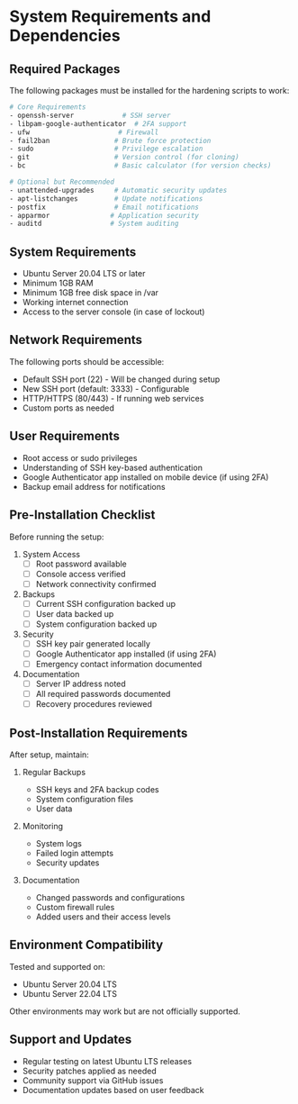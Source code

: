 # System Requirements and Dependencies

## Required Packages
The following packages must be installed for the hardening scripts to work:

```bash
# Core Requirements
- openssh-server            # SSH server
- libpam-google-authenticator  # 2FA support
- ufw                      # Firewall
- fail2ban                # Brute force protection
- sudo                    # Privilege escalation
- git                     # Version control (for cloning)
- bc                      # Basic calculator (for version checks)

# Optional but Recommended
- unattended-upgrades     # Automatic security updates
- apt-listchanges         # Update notifications
- postfix                 # Email notifications
- apparmor               # Application security
- auditd                 # System auditing
```

## System Requirements
- Ubuntu Server 20.04 LTS or later
- Minimum 1GB RAM
- Minimum 1GB free disk space in /var
- Working internet connection
- Access to the server console (in case of lockout)

## Network Requirements
The following ports should be accessible:
- Default SSH port (22) - Will be changed during setup
- New SSH port (default: 3333) - Configurable
- HTTP/HTTPS (80/443) - If running web services
- Custom ports as needed

## User Requirements
- Root access or sudo privileges
- Understanding of SSH key-based authentication
- Google Authenticator app installed on mobile device (if using 2FA)
- Backup email address for notifications

## Pre-Installation Checklist
Before running the setup:

1. System Access
   - [ ] Root password available
   - [ ] Console access verified
   - [ ] Network connectivity confirmed

2. Backups
   - [ ] Current SSH configuration backed up
   - [ ] User data backed up
   - [ ] System configuration backed up

3. Security
   - [ ] SSH key pair generated locally
   - [ ] Google Authenticator app installed (if using 2FA)
   - [ ] Emergency contact information documented

4. Documentation
   - [ ] Server IP address noted
   - [ ] All required passwords documented
   - [ ] Recovery procedures reviewed

## Post-Installation Requirements
After setup, maintain:

1. Regular Backups
   - SSH keys and 2FA backup codes
   - System configuration files
   - User data

2. Monitoring
   - System logs
   - Failed login attempts
   - Security updates

3. Documentation
   - Changed passwords and configurations
   - Custom firewall rules
   - Added users and their access levels

## Environment Compatibility
Tested and supported on:
- Ubuntu Server 20.04 LTS
- Ubuntu Server 22.04 LTS

Other environments may work but are not officially supported.

## Support and Updates
- Regular testing on latest Ubuntu LTS releases
- Security patches applied as needed
- Community support via GitHub issues
- Documentation updates based on user feedback